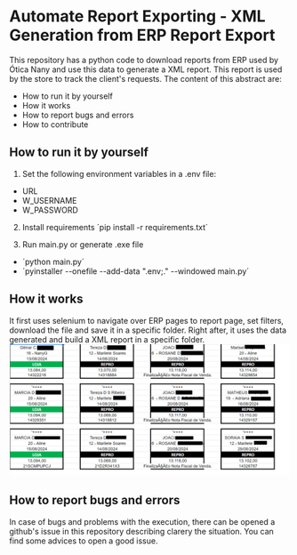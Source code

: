 # Automate Report Exporting - XML Generation from ERP Report Export

This repository has a python code to download reports from ERP used by Ótica Nany and use this data to generate a XML report. This report is used by the store to track the client's requests.
The content of this abstract are:

- How to run it by yourself
- How it works
- How to report bugs and errors
- How to contribute

## How to run it by yourself

1. Set the following environment variables in a .env file:
- URL
- W_USERNAME
- W_PASSWORD

2. Install requirements
´pip install -r requirements.txt´

3. Run main.py or generate .exe file
- ´python main.py´
- ´pyinstaller --onefile --add-data ".env;." --windowed main.py´

## How it works

It first uses selenium to navigate over ERP pages to report page, set filters, download the file and save it in a specific folder. Right after, it uses the data generated and build a XML report in a specific folder.
![alt text](img/image.png)

## How to report bugs and errors

In case of bugs and problems with the execution, there can be opened a github's issue in this repository describing clarery the situation. You can find some advices to open a good issue.